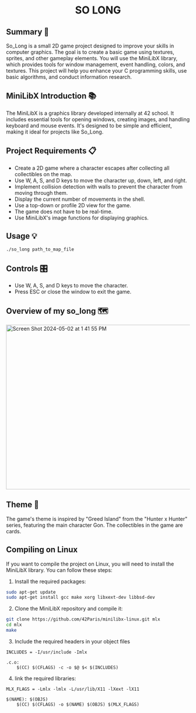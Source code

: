 # <div align="center"> SO LONG </div>

## Summary 🐬
So_Long is a small 2D game project designed to improve your skills in computer graphics. The goal is to create a basic game using textures, sprites, and other gameplay elements. You will use the MiniLibX library, which provides tools for window management, event handling, colors, and textures. This project will help you enhance your C programming skills, use basic algorithms, and conduct information research.

## MiniLibX Introduction 📚
The MiniLibX is a graphics library developed internally at 42 school. It includes essential tools for opening windows, creating images, and handling keyboard and mouse events. It's designed to be simple and efficient, making it ideal for projects like So_Long.

## Project Requirements 📋
- Create a 2D game where a character escapes after collecting all collectibles on the map.
- Use W, A, S, and D keys to move the character up, down, left, and right.
- Implement collision detection with walls to prevent the character from moving through them.
- Display the current number of movements in the shell.
- Use a top-down or profile 2D view for the game.
- The game does not have to be real-time.
- Use MiniLibX's image functions for displaying graphics.

## Usage 💡
```bash
./so_long path_to_map_file
```

## Controls  🎛️
- Use W, A, S, and D keys to move the character.
- Press ESC or close the window to exit the game.

## Overview of my so_long 🗺️
<img width="550" height="450" alt="Screen Shot 2024-05-02 at 1 41 55 PM" src="https://github.com/belmqadem/42_Cursus_Projects/assets/133147080/902950f2-8173-4709-b33b-1f593b333b6d">

## Theme 🎨
The game's theme is inspired by "Greed Island" from the "Hunter x Hunter" series, featuring the main character Gon. The collectibles in the game are cards.

## Compiling on Linux
If you want to compile the project on Linux, you will need to install the MiniLibX library. You can follow these steps:

1. Install the required packages:
```bash
sudo apt-get update
sudo apt-get install gcc make xorg libxext-dev libbsd-dev
```

2. Clone the MiniLibX repository and compile it:
```bash
git clone https://github.com/42Paris/minilibx-linux.git mlx
cd mlx
make
```

3. Include the required headers in your object files
```
INCLUDES = -I/usr/include -Imlx
 
.c.o:
	$(CC) $(CFLAGS) -c -o $@ $< $(INCLUDES)
```

4. link the required libraries:
```
MLX_FLAGS = -Lmlx -lmlx -L/usr/lib/X11 -lXext -lX11
 
$(NAME): $(OBJS)
	$(CC) $(CFLAGS) -o $(NAME) $(OBJS) $(MLX_FLAGS)
```
